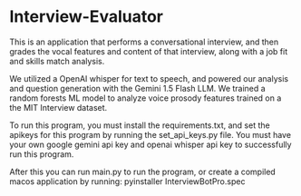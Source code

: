 # Interview-Evaluator

This is an application that performs a conversational interview, and then grades the vocal features and content of that interview, along with a job fit and skills match analysis.

We utilized a OpenAI whisper for text to speech, and powered our analysis and question generation with the Gemini 1.5 Flash LLM. We trained a random forests ML model to analyze voice prosody features trained on a the MIT Interview dataset.

To run this program, you must install the requirements.txt, and set the apikeys for this program by running the set_api_keys.py file. You must have your own google gemini api key and openai whisper api key to successfully run this program. 

After this you can run main.py to run the program, or create a compiled macos application by running: 
pyinstaller InterviewBotPro.spec

